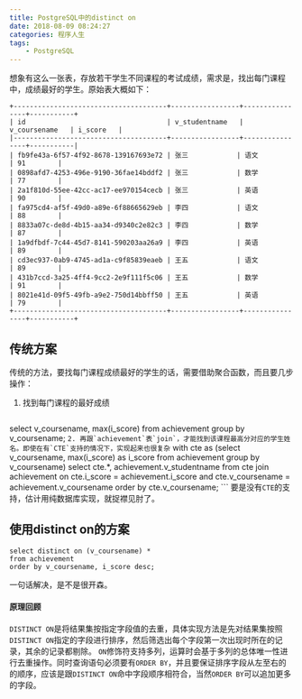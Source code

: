 ```yaml
---
title: PostgreSQL中的distinct on
date: 2018-08-09 08:24:27
categories: 程序人生
tags:
    - PostgreSQL
---
```

想象有这么一张表，存放若干学生不同课程的考试成绩，需求是，找出每门课程中，成绩最好的学生。原始表大概如下：

```
+--------------------------------------+-----------------+----------------+-----------+
| id                                   | v_studentname   | v_coursename   | i_score   |
|--------------------------------------+-----------------+----------------+-----------|
| fb9fe43a-6f57-4f92-8678-139167693e72 | 张三            | 语文           | 91        |
| 0898afd7-4253-496e-9190-36fae14bddf2 | 张三            | 数学           | 77        |
| 2a1f810d-55ee-42cc-ac17-ee970154cecb | 张三            | 英语           | 90        |
| fa975cd4-af5f-49d0-a89e-6f88665629eb | 李四            | 语文           | 88        |
| 8833a07c-de8d-4b15-aa34-d9340c2e82c3 | 李四            | 数学           | 87        |
| 1a9dfbdf-7c44-45d7-8141-590203aa26a9 | 李四            | 英语           | 89        |
| cd3ec937-0ab9-4745-ad1a-c9f85839eaeb | 王五            | 语文           | 89        |
| 431b7ccd-3a25-4ff4-9cc2-2e9f111f5c06 | 王五            | 数学           | 91        |
| 8021e41d-09f5-49fb-a9e2-750d14bbff50 | 王五            | 英语           | 79        |
+--------------------------------------+-----------------+----------------+-----------+
```
## 传统方案
传统的方法，要找每门课程成绩最好的学生的话，需要借助聚合函数，而且要几步操作：
1. 找到每门课程的最好成绩
    ```
select v_coursename, max(i_score)
from achievement
group by v_coursename;
    ```
2. 再跟`achievement`表`join`，才能找到该课程最高分对应的学生姓名。即使在有`CTE`支持的情况下，实现起来也很复杂
    ```
with cte as (select v_coursename, max(i_score) as i_score from achievement group by v_coursename)
select cte.*, achievement.v_studentname
from cte
       join achievement on cte.i_score = achievement.i_score and cte.v_coursename = achievement.v_coursename
order by cte.v_coursename;
    ```
    要是没有`CTE`的支持，估计用纯数据库实现，就捉襟见肘了。
    
## 使用distinct on的方案

```
select distinct on (v_coursename) * 
from achievement
order by v_coursename, i_score desc;
```
    
一句话解决，是不是很开森。

#### 原理回顾
`DISTINCT ON`是将结果集按指定字段值的去重，具体实现方法是先对结果集按照`DISTINCT ON`指定的字段进行排序，然后筛选出每个字段第一次出现时所在的记录，其余的记录都剔除。
`ON`修饰符支持多列，运算时会基于多列的总体唯一性进行去重操作。同时查询语句必须要有`ORDER BY`，并且要保证排序字段从左至右的的顺序，应该是跟`DISTINCT ON`命中字段顺序相符合，当然`ORDER BY`可以追加更多的字段。